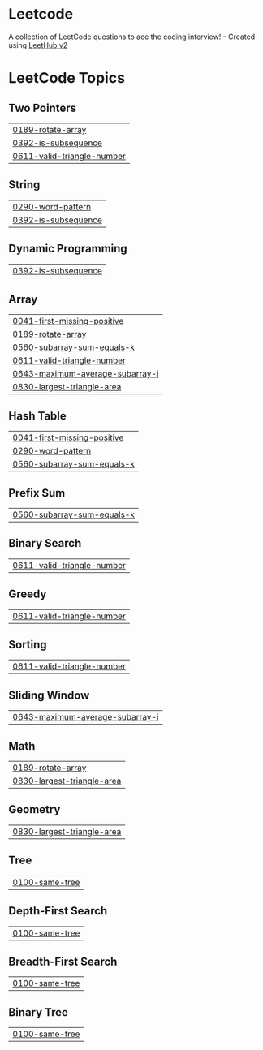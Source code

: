 # Leetcode
A collection of LeetCode questions to ace the coding interview! - Created using [LeetHub v2](https://github.com/arunbhardwaj/LeetHub-2.0)

<!---LeetCode Topics Start-->
# LeetCode Topics
## Two Pointers
|  |
| ------- |
| [0189-rotate-array](https://github.com/venu0807/Leetcode/tree/master/0189-rotate-array) |
| [0392-is-subsequence](https://github.com/venu0807/Leetcode/tree/master/0392-is-subsequence) |
| [0611-valid-triangle-number](https://github.com/venu0807/Leetcode/tree/master/0611-valid-triangle-number) |
## String
|  |
| ------- |
| [0290-word-pattern](https://github.com/venu0807/Leetcode/tree/master/0290-word-pattern) |
| [0392-is-subsequence](https://github.com/venu0807/Leetcode/tree/master/0392-is-subsequence) |
## Dynamic Programming
|  |
| ------- |
| [0392-is-subsequence](https://github.com/venu0807/Leetcode/tree/master/0392-is-subsequence) |
## Array
|  |
| ------- |
| [0041-first-missing-positive](https://github.com/venu0807/Leetcode/tree/master/0041-first-missing-positive) |
| [0189-rotate-array](https://github.com/venu0807/Leetcode/tree/master/0189-rotate-array) |
| [0560-subarray-sum-equals-k](https://github.com/venu0807/Leetcode/tree/master/0560-subarray-sum-equals-k) |
| [0611-valid-triangle-number](https://github.com/venu0807/Leetcode/tree/master/0611-valid-triangle-number) |
| [0643-maximum-average-subarray-i](https://github.com/venu0807/Leetcode/tree/master/0643-maximum-average-subarray-i) |
| [0830-largest-triangle-area](https://github.com/venu0807/Leetcode/tree/master/0830-largest-triangle-area) |
## Hash Table
|  |
| ------- |
| [0041-first-missing-positive](https://github.com/venu0807/Leetcode/tree/master/0041-first-missing-positive) |
| [0290-word-pattern](https://github.com/venu0807/Leetcode/tree/master/0290-word-pattern) |
| [0560-subarray-sum-equals-k](https://github.com/venu0807/Leetcode/tree/master/0560-subarray-sum-equals-k) |
## Prefix Sum
|  |
| ------- |
| [0560-subarray-sum-equals-k](https://github.com/venu0807/Leetcode/tree/master/0560-subarray-sum-equals-k) |
## Binary Search
|  |
| ------- |
| [0611-valid-triangle-number](https://github.com/venu0807/Leetcode/tree/master/0611-valid-triangle-number) |
## Greedy
|  |
| ------- |
| [0611-valid-triangle-number](https://github.com/venu0807/Leetcode/tree/master/0611-valid-triangle-number) |
## Sorting
|  |
| ------- |
| [0611-valid-triangle-number](https://github.com/venu0807/Leetcode/tree/master/0611-valid-triangle-number) |
## Sliding Window
|  |
| ------- |
| [0643-maximum-average-subarray-i](https://github.com/venu0807/Leetcode/tree/master/0643-maximum-average-subarray-i) |
## Math
|  |
| ------- |
| [0189-rotate-array](https://github.com/venu0807/Leetcode/tree/master/0189-rotate-array) |
| [0830-largest-triangle-area](https://github.com/venu0807/Leetcode/tree/master/0830-largest-triangle-area) |
## Geometry
|  |
| ------- |
| [0830-largest-triangle-area](https://github.com/venu0807/Leetcode/tree/master/0830-largest-triangle-area) |
## Tree
|  |
| ------- |
| [0100-same-tree](https://github.com/venu0807/Leetcode/tree/master/0100-same-tree) |
## Depth-First Search
|  |
| ------- |
| [0100-same-tree](https://github.com/venu0807/Leetcode/tree/master/0100-same-tree) |
## Breadth-First Search
|  |
| ------- |
| [0100-same-tree](https://github.com/venu0807/Leetcode/tree/master/0100-same-tree) |
## Binary Tree
|  |
| ------- |
| [0100-same-tree](https://github.com/venu0807/Leetcode/tree/master/0100-same-tree) |
<!---LeetCode Topics End-->